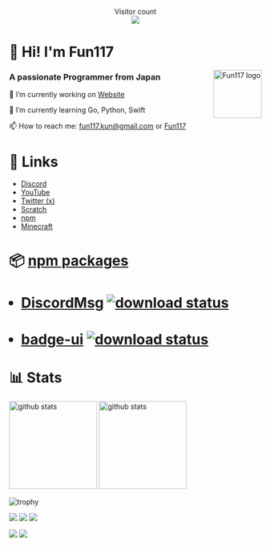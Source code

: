 <p align="left"> 
<!--
  <a href="https://github.com/fun117" target="_blank">
    <img height="25" src="https://img.shields.io/github/followers/fun117?label=follow&logo=github&style=flat" />
  </a>
-->
</p>

<p align="center"> 
  Visitor count<br>
  <img src="https://profile-counter.glitch.me/fun117/count.svg" />
</p>

# 👋 Hi! I'm Fun117

<img src="https://avatars.githubusercontent.com/u/141471450?s=400&u=d41619c3703941f545528e6928c3e5cdf64f327e&v=4" alt="Fun117 logo" align="right" width="96px"/>

### A passionate Programmer from Japan

🔭 I’m currently working on [Website](https://github.com/selcold/scratch-building)

🌱  I’m currently learning Go, Python, Swift

📫  How to reach me: fun117.kun@gmail.com or [Fun117](https://twitter.com/Fun_117)

# 🔗 Links
- [Discord](https://discord.com/users/990984460365365258)
- [YouTube](https://www.youtube.com/channel/UCT34DhsVlYoyV8Y4c-MTTrQ)
- [Twitter (x)](https://twitter.com/Fun_117)
- [Scratch](https://scratch.mit.edu/users/Fun_117/)
- [npm](https://www.npmjs.com/~fun117)
- [Minecraft](https://ja.namemc.com/profile/Fun117.1)

# 📦 [npm packages](https://www.npmjs.com/~fun117?activeTab=packages)
<ul>
  <h1><li>
    <a href="https://github.com/Fun117/discord-messages-ui">DiscordMsg</a> <a href="https://npmcharts.com/compare/discord-msg-ui-beta?minimal=true"><img alt="download status" src="https://img.shields.io/npm/dt/discord-msg-ui-beta.svg?style=flat"/></a>
  </li></h1>
  <h1><li>
    <a href="https://github.com/Fun117/badge-ui">badge-ui</a> <a href="https://npmcharts.com/compare/badge-ui?minimal=true"><img alt="download status" src="https://img.shields.io/npm/dt/badge-ui.svg?style=flat"/></a>
  </li></h1>
</ul>

# 📊 Stats

<p align="left"> 
  <img alt="github stats" height="175px" src="https://github-readme-stats.vercel.app/api?username=fun117&theme=ambient_gradient&show_icons=ture" />
  <img alt="github stats" height="175px" src="https://github-readme-stats.vercel.app/api/top-langs/?username=fun117&layout=compact&cache_seconds=1800&theme=github_dark&hide=ShaderLab" />
</p>

![trophy](https://github-profile-trophy.vercel.app/?username=fun117&theme=algolia&column=7)

![](https://github-profile-summary-cards.vercel.app/api/cards/profile-details?username=fun117&theme=github_dark)
![](https://github-profile-summary-cards.vercel.app/api/cards/repos-per-language?username=fun117&theme=github_dark)
![](https://github-profile-summary-cards.vercel.app/api/cards/most-commit-language?username=fun117&theme=github_dark)

![](https://github-profile-summary-cards.vercel.app/api/cards/stats?username=fun117&theme=github_dark)
![](https://github-profile-summary-cards.vercel.app/api/cards/productive-time?username=fun117&theme=github_dark&utcOffset=9)
